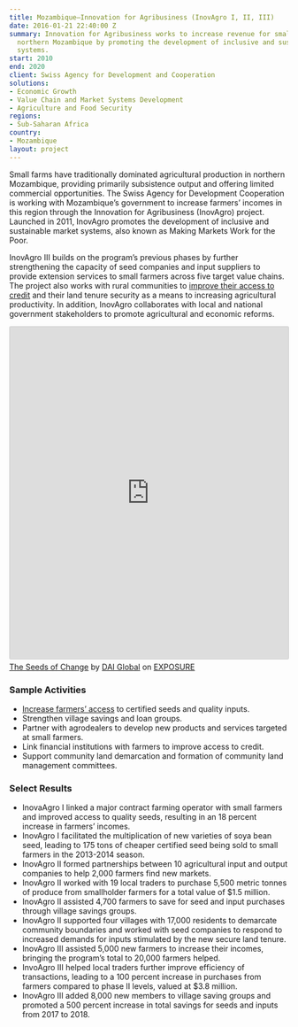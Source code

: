 ```yaml
---
title: Mozambique—Innovation for Agribusiness (InovAgro I, II, III)
date: 2016-01-21 22:40:00 Z
summary: Innovation for Agribusiness works to increase revenue for small farmers in
  northern Mozambique by promoting the development of inclusive and sustainable market
  systems.
start: 2010
end: 2020
client: Swiss Agency for Development and Cooperation
solutions:
- Economic Growth
- Value Chain and Market Systems Development
- Agriculture and Food Security
regions:
- Sub-Saharan Africa
country:
- Mozambique
layout: project
---
```


Small farms have traditionally dominated agricultural production in northern Mozambique, providing primarily subsistence output and offering limited commercial opportunities. The Swiss Agency for Development Cooperation is working with Mozambique’s government to increase farmers’ incomes in this region through the Innovation for Agribusiness (InovAgro) project. Launched in 2011, InovAgro promotes the development of inclusive and sustainable market systems, also known as Making Markets Work for the Poor.

InovAgro III builds on the program’s previous phases by further strengthening the capacity of seed companies and input suppliers to provide extension services to small farmers across five target value chains. The project also works with rural communities to [improve their access to credit](http://dai-global-developments.com/articles/breaking-a-wooden-box-under-a-mango-tree/) and their land tenure security as a means to increasing agricultural productivity. In addition, InovAgro collaborates with local and national government stakeholders to promote agricultural and economic reforms.

<iframe src="https://DAIGlobal.exposure.co/the-seeds-of-transformation/embed/cover?embed=true" style="width:100%;height:600px;margin-bottom:5px;border:solid 1px #ccc;border-radius:2px;"></iframe><br><a href="https://DAIGlobal.exposure.co/the-seeds-of-transformation">The Seeds of Change</a> by <a href="https://daiglobal.exposure.co/">DAI Global</a> on <a href="https://exposure.co" style="text-transform:uppercase">Exposure</a>

### Sample Activities

* [Increase farmers’ access](http://dai-global-developments.com/articles/four-recommendations-for-strengthening-seed-systems/) to certified seeds and quality inputs.
* Strengthen village savings and loan groups.
* Partner with agrodealers to develop new products and services targeted at small farmers.
* Link financial institutions with farmers to improve access to credit.
* Support community land demarcation and formation of community land management committees.

### Select Results

* InovaAgro I linked a major contract farming operator with small farmers and improved access to quality seeds, resulting in an 18 percent increase in farmers’ incomes.
* InovAgro I facilitated the multiplication of new varieties of soya bean seed, leading to 175 tons of cheaper certified seed being sold to small farmers in the 2013-2014 season.
* InovAgro II formed partnerships between 10 agricultural input and output companies to help 2,000 farmers find new markets.
* InovAgro II worked with 19 local traders to purchase 5,500 metric tonnes of produce from smallholder farmers for a total value of $1.5 million.
* InovAgro II assisted 4,700 farmers to save for seed and input purchases through village savings groups.
* InovAgro II supported four villages with 17,000 residents to demarcate community boundaries and worked with seed companies to respond to increased demands for inputs stimulated by the new secure land tenure.
* InovAgro III assisted 5,000 new farmers to increase their incomes, bringing the program’s total to 20,000 farmers helped.
* InvoAgro III helped local traders further improve efficiency of transactions, leading to a 100 percent increase in purchases from farmers compared to phase II levels, valued at $3.8 million.
* InovAgro III added 8,000 new members to village saving groups and promoted a 500 percent increase in total savings for seeds and inputs from 2017 to 2018.